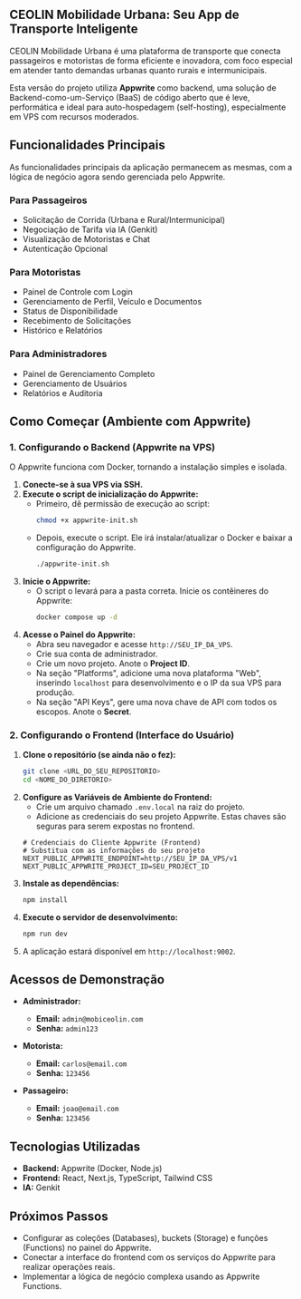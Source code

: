 ## CEOLIN Mobilidade Urbana: Seu App de Transporte Inteligente

CEOLIN Mobilidade Urbana é uma plataforma de transporte que conecta passageiros e motoristas de forma eficiente e inovadora, com foco especial em atender tanto demandas urbanas quanto rurais e intermunicipais.

Esta versão do projeto utiliza **Appwrite** como backend, uma solução de Backend-como-um-Serviço (BaaS) de código aberto que é leve, performática e ideal para auto-hospedagem (self-hosting), especialmente em VPS com recursos moderados.

## Funcionalidades Principais

As funcionalidades principais da aplicação permanecem as mesmas, com a lógica de negócio agora sendo gerenciada pelo Appwrite.

### Para Passageiros
- Solicitação de Corrida (Urbana e Rural/Intermunicipal)
- Negociação de Tarifa via IA (Genkit)
- Visualização de Motoristas e Chat
- Autenticação Opcional

### Para Motoristas
- Painel de Controle com Login
- Gerenciamento de Perfil, Veículo e Documentos
- Status de Disponibilidade
- Recebimento de Solicitações
- Histórico e Relatórios

### Para Administradores
- Painel de Gerenciamento Completo
- Gerenciamento de Usuários
- Relatórios e Auditoria

## Como Começar (Ambiente com Appwrite)

### 1. Configurando o Backend (Appwrite na VPS)

O Appwrite funciona com Docker, tornando a instalação simples e isolada.

1.  **Conecte-se à sua VPS via SSH.**
2.  **Execute o script de inicialização do Appwrite:**
    -   Primeiro, dê permissão de execução ao script:
        ```bash
        chmod +x appwrite-init.sh
        ```
    -   Depois, execute o script. Ele irá instalar/atualizar o Docker e baixar a configuração do Appwrite.
        ```bash
        ./appwrite-init.sh
        ```
3.  **Inicie o Appwrite:**
    -   O script o levará para a pasta correta. Inicie os contêineres do Appwrite:
        ```bash
        docker compose up -d
        ```
4.  **Acesse o Painel do Appwrite:**
    -   Abra seu navegador e acesse `http://SEU_IP_DA_VPS`.
    -   Crie sua conta de administrador.
    -   Crie um novo projeto. Anote o **Project ID**.
    -   Na seção "Platforms", adicione uma nova plataforma "Web", inserindo `localhost` para desenvolvimento e o IP da sua VPS para produção.
    -   Na seção "API Keys", gere uma nova chave de API com todos os escopos. Anote o **Secret**.

### 2. Configurando o Frontend (Interface do Usuário)

1.  **Clone o repositório (se ainda não o fez):**
    ```bash
    git clone <URL_DO_SEU_REPOSITORIO>
    cd <NOME_DO_DIRETORIO>
    ```
2.  **Configure as Variáveis de Ambiente do Frontend:**
    -   Crie um arquivo chamado `.env.local` na raiz do projeto.
    -   Adicione as credenciais do seu projeto Appwrite. Estas chaves são seguras para serem expostas no frontend.
      ```env
      # Credenciais do Cliente Appwrite (Frontend)
      # Substitua com as informações do seu projeto
      NEXT_PUBLIC_APPWRITE_ENDPOINT=http://SEU_IP_DA_VPS/v1
      NEXT_PUBLIC_APPWRITE_PROJECT_ID=SEU_PROJECT_ID
      ```
3.  **Instale as dependências:**
    ```bash
    npm install
    ```
4.  **Execute o servidor de desenvolvimento:**
    ```bash
    npm run dev
    ```
5.  A aplicação estará disponível em `http://localhost:9002`.

## Acessos de Demonstração

- **Administrador:**
  - **Email:** `admin@mobiceolin.com`
  - **Senha:** `admin123`

- **Motorista:**
  - **Email:** `carlos@email.com`
  - **Senha:** `123456`

- **Passageiro:**
  - **Email:** `joao@email.com`
  - **Senha:** `123456`

## Tecnologias Utilizadas

- **Backend:** Appwrite (Docker, Node.js)
- **Frontend:** React, Next.js, TypeScript, Tailwind CSS
- **IA:** Genkit

## Próximos Passos

-   Configurar as coleções (Databases), buckets (Storage) e funções (Functions) no painel do Appwrite.
-   Conectar a interface do frontend com os serviços do Appwrite para realizar operações reais.
-   Implementar a lógica de negócio complexa usando as Appwrite Functions.

